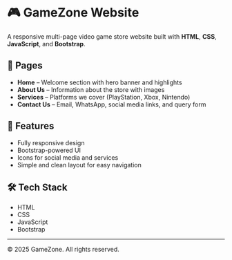 # 🎮 GameZone Website

A responsive multi-page video game store website built with **HTML**, **CSS**, **JavaScript**, and **Bootstrap**.

## 📂 Pages
- **Home** – Welcome section with hero banner and highlights  
- **About Us** – Information about the store with images  
- **Services** – Platforms we cover (PlayStation, Xbox, Nintendo)  
- **Contact Us** – Email, WhatsApp, social media links, and query form  

## 🚀 Features
- Fully responsive design  
- Bootstrap-powered UI  
- Icons for social media and services  
- Simple and clean layout for easy navigation  

## 🛠️ Tech Stack
- HTML  
- CSS  
- JavaScript  
- Bootstrap  

---
© 2025 GameZone. All rights reserved.
